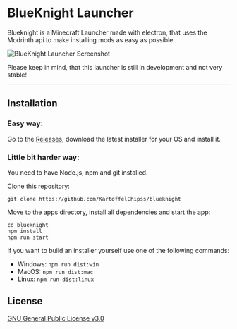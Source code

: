 # BlueKnight Launcher

Blueknight is a Minecraft Launcher made with electron, that uses the Modrinth api to make installing mods as easy as possible.

![BlueKnight Launcher Screenshot](https://file.strassburger.dev/blueknight_screenshot.png)

Please keep in mind, that this launcher is still in development and not very stable!

---

## Installation

### Easy way:

Go to the [Releases](https://github.com/KartoffelChipss/blueknight/releases), download the latest installer for your OS and install it.

### Little bit harder way:

You need to have Node.js, npm and git installed.

Clone this repository:
```
git clone https://github.com/KartoffelChipss/blueknight
```
Move to the apps directory, install all dependencies and start the app:
```
cd blueknight
npm install
npm run start
```
If you want to build an installer yourself use one of the following commands:
- Windows: `npm run dist:win`
- MacOS: `npm run dist:mac`
- Linux: `npm run dist:linux`

## License

[GNU General Public License v3.0](LICENSE)